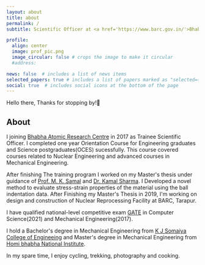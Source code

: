 ```yaml
---
layout: about
title: about
permalink: /
subtitle: Scientific Officer at <a href='https://www.barc.gov.in/'>Bhabha Atomic Research Centre</a>.

profile:
  align: center
  image: prof_pic.png
  image_circular: false # crops the image to make it circular
  #address: 

news: false  # includes a list of news items
selected_papers: true # includes a list of papers marked as "selected={true}"
social: true  # includes social icons at the bottom of the page
---
```


Hello there, Thanks for stopping by!👋

## About

I joining [Bhabha Atomic Research Centre](https://www.barc.gov.in/) in 2017 as Trainee Scientific Officer. I completed one year Orientation Course for Engineering graduates and Science postgraduates(OCES) sucessfully. This course covered courses related to Nuclear Engineering and advanced courses in Mechanical Engineering.

After finishing The training program I worked on my Master's thesis under guidance of [Prof. M. K. Samal](https://scholar.google.com/citations?user=QRgDjXYAAAAJ) and [Dr. Kamal Sharma](https://www.researchgate.net/profile/Kamal-Sharma-5). I Developed a novel method to evaluate stress-strain properties of the material using the ball indentation data. After Finishing my Master's Thesis in 2019, I'm working on design and construction of Nuclear Reprocessing Facility at BARC, Tarapur.

I have qualified national-level competitive exam [GATE](https://en.wikipedia.org/wiki/Graduate_Aptitude_Test_in_Engineering) in Computer Science(2021) and  Mechanical Engineering(2017).


I hold a Bachelor's degree in Mechanical Engineering from [K J Somaiya College of Engineeing](https://kjsce.somaiya.edu/en) and Master's degree in Mechanical Engineering from [Homi bhabha National Institute](http://www.hbni.ac.in/).

In my spare time, I enjoy cycling, trekking, photography and cooking.

